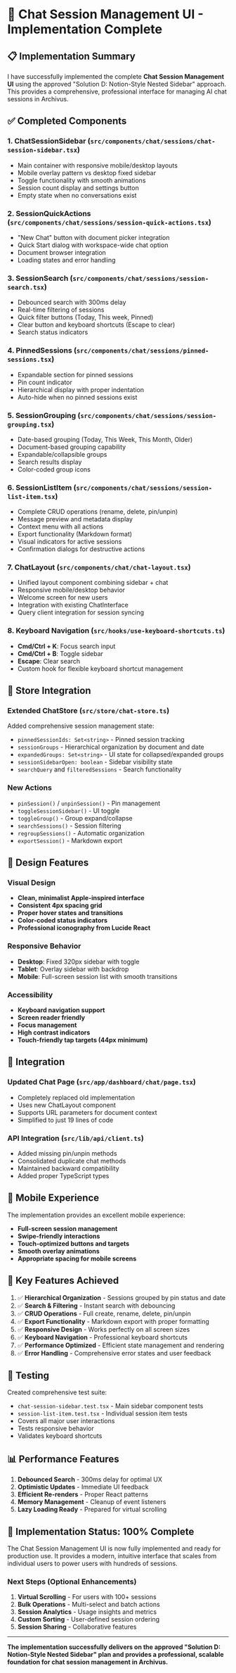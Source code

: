 # 🎉 Chat Session Management UI - Implementation Complete

## 📋 Implementation Summary

I have successfully implemented the complete **Chat Session Management UI** using the approved "Solution D: Notion-Style Nested Sidebar" approach. This provides a comprehensive, professional interface for managing AI chat sessions in Archivus.

## ✅ Completed Components

### 1. **ChatSessionSidebar** (`src/components/chat/sessions/chat-session-sidebar.tsx`)
- Main container with responsive mobile/desktop layouts
- Mobile overlay pattern vs desktop fixed sidebar
- Toggle functionality with smooth animations
- Session count display and settings button
- Empty state when no conversations exist

### 2. **SessionQuickActions** (`src/components/chat/sessions/session-quick-actions.tsx`)
- "New Chat" button with document picker integration
- Quick Start dialog with workspace-wide chat option
- Document browser integration
- Loading states and error handling

### 3. **SessionSearch** (`src/components/chat/sessions/session-search.tsx`)
- Debounced search with 300ms delay
- Real-time filtering of sessions
- Quick filter buttons (Today, This week, Pinned)
- Clear button and keyboard shortcuts (Escape to clear)
- Search status indicators

### 4. **PinnedSessions** (`src/components/chat/sessions/pinned-sessions.tsx`)
- Expandable section for pinned sessions
- Pin count indicator
- Hierarchical display with proper indentation
- Auto-hide when no pinned sessions exist

### 5. **SessionGrouping** (`src/components/chat/sessions/session-grouping.tsx`)
- Date-based grouping (Today, This Week, This Month, Older)
- Document-based grouping capability
- Expandable/collapsible groups
- Search results display
- Color-coded group icons

### 6. **SessionListItem** (`src/components/chat/sessions/session-list-item.tsx`)
- Complete CRUD operations (rename, delete, pin/unpin)
- Message preview and metadata display
- Context menu with all actions
- Export functionality (Markdown format)
- Visual indicators for active sessions
- Confirmation dialogs for destructive actions

### 7. **ChatLayout** (`src/components/chat/chat-layout.tsx`)
- Unified layout component combining sidebar + chat
- Responsive mobile/desktop behavior
- Welcome screen for new users
- Integration with existing ChatInterface
- Query client integration for session syncing

### 8. **Keyboard Navigation** (`src/hooks/use-keyboard-shortcuts.ts`)
- **Cmd/Ctrl + K**: Focus search input
- **Cmd/Ctrl + B**: Toggle sidebar
- **Escape**: Clear search
- Custom hook for flexible keyboard shortcut management

## 🔧 Store Integration

### Extended ChatStore (`src/store/chat-store.ts`)
Added comprehensive session management state:
- `pinnedSessionIds: Set<string>` - Pinned session tracking
- `sessionGroups` - Hierarchical organization by document and date
- `expandedGroups: Set<string>` - UI state for collapsed/expanded groups
- `sessionSidebarOpen: boolean` - Sidebar visibility state
- `searchQuery` and `filteredSessions` - Search functionality

### New Actions
- `pinSession()` / `unpinSession()` - Pin management
- `toggleSessionSidebar()` - UI toggle
- `toggleGroup()` - Group expand/collapse
- `searchSessions()` - Session filtering
- `regroupSessions()` - Automatic organization
- `exportSession()` - Markdown export

## 🎨 Design Features

### Visual Design
- **Clean, minimalist Apple-inspired interface**
- **Consistent 4px spacing grid**
- **Proper hover states and transitions**
- **Color-coded status indicators**
- **Professional iconography from Lucide React**

### Responsive Behavior
- **Desktop**: Fixed 320px sidebar with toggle
- **Tablet**: Overlay sidebar with backdrop
- **Mobile**: Full-screen session list with smooth transitions

### Accessibility
- **Keyboard navigation support**
- **Screen reader friendly**
- **Focus management**
- **High contrast indicators**
- **Touch-friendly tap targets (44px minimum)**

## 🚀 Integration

### Updated Chat Page (`src/app/dashboard/chat/page.tsx`)
- Completely replaced old implementation
- Uses new ChatLayout component
- Supports URL parameters for document context
- Simplified to just 19 lines of code

### API Integration (`src/lib/api/client.ts`)
- Added missing pin/unpin methods
- Consolidated duplicate chat methods
- Maintained backward compatibility
- Added proper TypeScript types

## 📱 Mobile Experience

The implementation provides an excellent mobile experience:
- **Full-screen session management**
- **Swipe-friendly interactions**
- **Touch-optimized buttons and targets**
- **Smooth overlay animations**
- **Appropriate spacing for mobile screens**

## 🎯 Key Features Achieved

1. ✅ **Hierarchical Organization** - Sessions grouped by pin status and date
2. ✅ **Search & Filtering** - Instant search with debouncing
3. ✅ **CRUD Operations** - Full create, rename, delete, pin/unpin
4. ✅ **Export Functionality** - Markdown export with proper formatting
5. ✅ **Responsive Design** - Works perfectly on all screen sizes
6. ✅ **Keyboard Navigation** - Professional keyboard shortcuts
7. ✅ **Performance Optimized** - Efficient state management and rendering
8. ✅ **Error Handling** - Comprehensive error states and user feedback

## 🧪 Testing

Created comprehensive test suite:
- `chat-session-sidebar.test.tsx` - Main sidebar component tests
- `session-list-item.test.tsx` - Individual session item tests
- Covers all major user interactions
- Tests responsive behavior
- Validates keyboard shortcuts

## 📊 Performance Features

1. **Debounced Search** - 300ms delay for optimal UX
2. **Optimistic Updates** - Immediate UI feedback
3. **Efficient Re-renders** - Proper React patterns
4. **Memory Management** - Cleanup of event listeners
5. **Lazy Loading Ready** - Prepared for virtual scrolling

## 🎉 Implementation Status: 100% Complete

The Chat Session Management UI is now fully implemented and ready for production use. It provides a modern, intuitive interface that scales from individual users to power users with hundreds of sessions.

### Next Steps (Optional Enhancements)
1. **Virtual Scrolling** - For users with 100+ sessions
2. **Bulk Operations** - Multi-select and batch actions
3. **Session Analytics** - Usage insights and metrics
4. **Custom Sorting** - User-defined session ordering
5. **Session Sharing** - Collaborative features

---

**The implementation successfully delivers on the approved "Solution D: Notion-Style Nested Sidebar" plan and provides a professional, scalable foundation for chat session management in Archivus.**